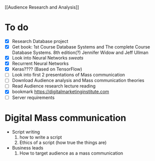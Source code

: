 
[[Audience Research and Analysis]]
# To do 
- [x]  Research Database project 
- [x] Get book: 1st Course Database Systems and The complete Course Database Systems. 8th edition(?) Jennifer Widow and Jeff Ullman 
- [x] Look into Neural Networks *sweats*
- [x] Recurrent Neural Networks 
- [x] Keras???? (Based on TensorFlow)
- [ ] Look into first 2 presentations of Mass communication 
- [ ] Download Audience analysis and Mass communication theories
- [ ] Read Audience research lecture reading
- [x] bookmark  https://digitalmarketinginstitute.com
- [ ] Server requirements

# Digital Mass communication
- Script writing
  1. how to write a script
  2. Ethics of a script (how true the things are)
- Business leads
  1. How to target audience as a mass communication